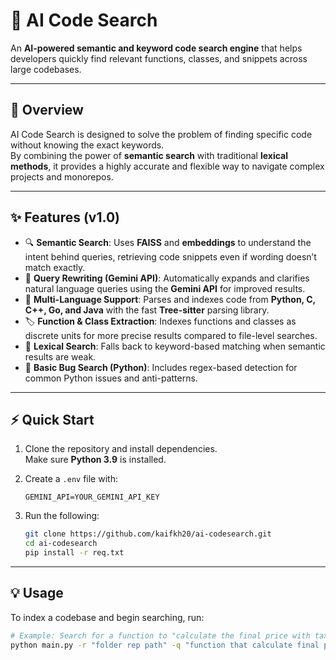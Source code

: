 
# 🚀 AI Code Search

An **AI-powered semantic and keyword code search engine** that helps developers quickly find relevant functions, classes, and snippets across large codebases.

---

## 📖 Overview

AI Code Search is designed to solve the problem of finding specific code without knowing the exact keywords.  
By combining the power of **semantic search** with traditional **lexical methods**, it provides a highly accurate and flexible way to navigate complex projects and monorepos.

---

## ✨ Features (v1.0)

- 🔍 **Semantic Search**: Uses **FAISS** and **embeddings** to understand the intent behind queries, retrieving code snippets even if wording doesn’t match exactly.  
- 📝 **Query Rewriting (Gemini API)**: Automatically expands and clarifies natural language queries using the **Gemini API** for improved results.  
- 📂 **Multi-Language Support**: Parses and indexes code from **Python, C, C++, Go, and Java** with the fast **Tree-sitter** parsing library.  
- 🏷 **Function & Class Extraction**: Indexes functions and classes as discrete units for more precise results compared to file-level searches.  
- 🔑 **Lexical Search**: Falls back to keyword-based matching when semantic results are weak.  
- 🐞 **Basic Bug Search (Python)**: Includes regex-based detection for common Python issues and anti-patterns.  

---

## ⚡ Quick Start

1. Clone the repository and install dependencies.  
   Make sure **Python 3.9** is installed.  

2. Create a `.env` file with:

   ```
   GEMINI_API=YOUR_GEMINI_API_KEY
   ```
3. Run the following:

   ```bash
   git clone https://github.com/kaifkh20/ai-codesearch.git
   cd ai-codesearch
   pip install -r req.txt
   ```

---

## 💡 Usage

To index a codebase and begin searching, run:

```bash
# Example: Search for a function to "calculate the final price with tax"
python main.py -r "folder rep path" -q "function that calculate final price with tax"
```


